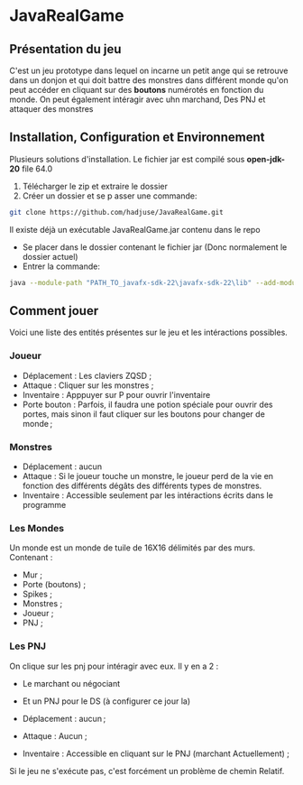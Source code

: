 # JavaRealGame
## Présentation du jeu

C'est un jeu prototype dans lequel on incarne un petit ange 
qui se retrouve dans un donjon et qui doit battre des monstres
dans différent monde qu'on peut accéder en cliquant sur des
**boutons** numérotés en fonction du monde. On peut également intéragir avec uhn marchand,
Des PNJ et attaquer des monstres
## Installation, Configuration et Environnement
Plusieurs solutions d'installation.
Le fichier jar est compilé sous **open-jdk-20** file 64.0 <br>
1) Télécharger le zip et extraire le dossier
2) Créer un dossier et se p asser une commande:
```bash
git clone https://github.com/hadjuse/JavaRealGame.git
```
Il existe déjà un exécutable JavaRealGame.jar contenu dans le repo
- Se placer dans le dossier contenant le fichier jar
  (Donc normalement le dossier actuel)
- Entrer la commande:
```bash
java --module-path "PATH_TO_javafx-sdk-22\javafx-sdk-22\lib" --add-modules javafx.controls,javafx.fxml,javafx.swing,javafx.base,javafx.graphics,javafx.media,javafx.web -jar JavaRealGame.jar
```

## Comment jouer

Voici une liste des entités présentes sur le jeu et les intéractions possibles.
### Joueur

- Déplacement : Les claviers ZQSD ;
- Attaque : Cliquer sur les monstres ;
- Inventaire : Apppuyer sur P pour ouvrir l'inventaire
- Porte bouton : Parfois, il faudra une potion spéciale pour ouvrir
des portes, mais sinon il faut cliquer sur les boutons pour changer de monde ;

### Monstres

- Déplacement : aucun
- Attaque : Si le joueur touche un monstre, le joueur perd de la vie en fonction des différents dégâts
des différents types de monstres.
- Inventaire : Accessible seulement par les intéractions
écrits dans le programme

### Les Mondes
Un monde est un monde de tuile de 16X16 délimités par des murs.
<br>
Contenant :
- Mur ; 
- Porte (boutons) ;
- Spikes ;
- Monstres ;
- Joueur ;
- PNJ ;
### Les PNJ
On clique sur les pnj pour intéragir avec eux.
Il y en a 2 :
- Le marchant ou négociant 
- Et un PNJ pour le DS (à configurer ce jour la)

- Déplacement : aucun ;
- Attaque : Aucun ;
- Inventaire : Accessible en cliquant sur le PNJ (marchant Actuellement) ;

Si le jeu ne s'exécute pas, c'est forcément un problème de chemin
Relatif.